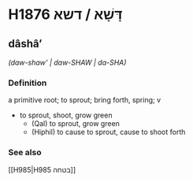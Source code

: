 # H1876 דָּשָׁא / דשא

## dâshâʼ

_(daw-shaw' | daw-SHAW | da-SHA)_

### Definition

a primitive root; to sprout; bring forth, spring; v

- to sprout, shoot, grow green
  - (Qal) to sprout, grow green
  - (Hiphil) to cause to sprout, cause to shoot forth

### See also

[[H985|H985 בטחה]]
